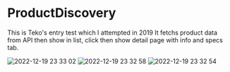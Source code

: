# ProductDiscovery
This is Teko's entry test which I attempted in 2019
It fetchs product data from API then show in list, click then show detail page with info and specs tab.

![2022-12-19 23 33 02](https://user-images.githubusercontent.com/25581547/208474384-fdbb1f50-370d-4f26-9cce-7d973e26aafc.jpg)
![2022-12-19 23 32 58](https://user-images.githubusercontent.com/25581547/208474380-89d67758-88f3-4582-a132-1e9a2e01c42f.jpg)
![2022-12-19 23 32 54](https://user-images.githubusercontent.com/25581547/208474374-46e1b365-d548-4a91-b84f-010a99290c38.jpg)
